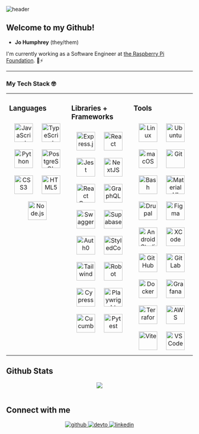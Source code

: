 ![header](https://capsule-render.vercel.app/api?type=slice&height=200&color=gradient&section=header&text=Hello!%20👋%20I'm%20Jo.&fontSize=40&animation=fadeIn&fontAlignY=40&fontAlign=80)

## Welcome to my Github! 

- **Jo Humphrey** (they/them)

I'm currently working as a Software Engineer at [the Raspberry Pi Foundation](https://github.com/RaspberryPiFoundation). 🍓⚡

---

### My Tech Stack 🤓
<table><tr><td valign="top" width="33%">

### Languages  
<div align="center">  
<img style="margin: 10px" src="https://profilinator.rishav.dev/skills-assets/javascript-original.svg" alt="JavaScript" height="50" />  
<img style="margin: 10px" src="https://raw.githubusercontent.com/marwin1991/profile-technology-icons/refs/heads/main/icons/typescript.png" alt="TypeScript" height="50" />  
<img style="margin: 10px" src="https://profilinator.rishav.dev/skills-assets/python-original.svg" alt="Python" height="50" />  
<img style="margin: 10px" src="https://profilinator.rishav.dev/skills-assets/postgresql-original-wordmark.svg" alt="PostgreSQL" height="50" />  
<img style="margin: 10px" src="https://profilinator.rishav.dev/skills-assets/css3-original-wordmark.svg" alt="CSS3" height="50" />  
<img style="margin: 10px" src="https://profilinator.rishav.dev/skills-assets/html5-original-wordmark.svg" alt="HTML5" height="50" />  
<img style="margin: 10px" src="https://profilinator.rishav.dev/skills-assets/nodejs-original-wordmark.svg" alt="Node.js" height="50" />  
</div>

</td><td valign="top" width="33%">

### Libraries + Frameworks  
<div align="center">  
<img style="margin: 10px" src="https://raw.githubusercontent.com/marwin1991/profile-technology-icons/refs/heads/main/icons/express.png" alt="Express.js" height="50" />  
<img style="margin: 10px" src="https://profilinator.rishav.dev/skills-assets/react-original-wordmark.svg" alt="React" height="50" />  
<img style="margin: 10px" src="https://raw.githubusercontent.com/marwin1991/profile-technology-icons/refs/heads/main/icons/jest.png" alt="Jest" height="50" />  
<img style="margin: 10px" src="https://raw.githubusercontent.com/marwin1991/profile-technology-icons/refs/heads/main/icons/next_js.png" alt="NextJS" height="50" />
<img style="margin: 10px" src="https://raw.githubusercontent.com/marwin1991/profile-technology-icons/refs/heads/main/icons/react_query.png" alt="React Query" height="50" />
<img style="margin: 10px" src="https://raw.githubusercontent.com/marwin1991/profile-technology-icons/refs/heads/main/icons/graphql.png" alt="GraphQL" height="50" />
<img style="margin: 10px" src="https://raw.githubusercontent.com/marwin1991/profile-technology-icons/refs/heads/main/icons/swagger.png" alt="Swagger" height="50" />
<img style="margin: 10px" src="https://raw.githubusercontent.com/marwin1991/profile-technology-icons/refs/heads/main/icons/supabase.png" alt="Supabase" height="50" />
<img style="margin: 10px" src="https://raw.githubusercontent.com/marwin1991/profile-technology-icons/refs/heads/main/icons/auth0.png" alt="Auth0" height="50" />
<img style="margin: 10px" src="https://external-content.duckduckgo.com/iu/?u=https%3A%2F%2Fraw.githubusercontent.com%2Fstyled-components%2Fbrand%2Fmaster%2Fstyled-components.png&f=1&nofb=1" alt="StyledComponents" height="50" />
<img style="margin: 10px" src="https://raw.githubusercontent.com/marwin1991/profile-technology-icons/refs/heads/main/icons/tailwind_css.png" alt="Tailwind" height="50" />
<img style="margin: 10px" src="https://external-content.duckduckgo.com/iu/?u=https%3A%2F%2Favatars3.githubusercontent.com%2Fu%2F574284%3Fv%3D3&f=1&nofb=1" alt="Robot" height="50" />
<img style="margin: 10px" src="https://external-content.duckduckgo.com/iu/?u=https%3A%2F%2Fd2eip9sf3oo6c2.cloudfront.net%2Ftags%2Fimages%2F000%2F001%2F217%2Fthumb%2Fcypress.png&f=1&nofb=1" alt="Cypress" height="50" />
<img style="margin: 10px" src="https://raw.githubusercontent.com/marwin1991/profile-technology-icons/refs/heads/main/icons/playwright.png" alt="Playwright" height="50" />
<img style="margin: 10px" src="https://raw.githubusercontent.com/marwin1991/profile-technology-icons/refs/heads/main/icons/cucumber.png" alt="Cucumber" height="50" />
<img style="margin: 10px" src="https://raw.githubusercontent.com/marwin1991/profile-technology-icons/refs/heads/main/icons/pytest.png" alt="Pytest" height="50" />
</div>

</td><td valign="top" width="33%">

### Tools  
<div align="center">  
<img style="margin: 10px" src="https://profilinator.rishav.dev/skills-assets/linux-original.svg" alt="Linux" height="50" />  
<img style="margin: 10px" src="https://raw.githubusercontent.com/marwin1991/profile-technology-icons/refs/heads/main/icons/ubuntu.png" alt="Ubuntu" height="50" />  
<img style="margin: 10px" src="https://raw.githubusercontent.com/marwin1991/profile-technology-icons/refs/heads/main/icons/macos.png" alt="macOS" height="50" />    
<img style="margin: 10px" src="https://profilinator.rishav.dev/skills-assets/git-scm-icon.svg" alt="Git" height="50" />  
<img style="margin: 10px" src="https://profilinator.rishav.dev/skills-assets/gnu_bash-icon.svg" alt="Bash" height="50" />  
<img style="margin: 10px" src="https://raw.githubusercontent.com/marwin1991/profile-technology-icons/refs/heads/main/icons/material_ui.png" alt="Material UI" height="50" />  
<img style="margin: 10px" src="https://external-content.duckduckgo.com/iu/?u=https%3A%2F%2Flofrev.net%2Fwp-content%2Fphotos%2F2016%2F07%2Fdrupal_logo_2-896x1024.png&f=1&nofb=1" alt="Drupal" height="50" />
<img style="margin: 10px" src="https://profilinator.rishav.dev/skills-assets/figma-icon.svg" alt="Figma" height="50" />   
<img style="margin: 10px" src="https://raw.githubusercontent.com/marwin1991/profile-technology-icons/refs/heads/main/icons/android_studio.png" alt="Android Studio" height="50" />  
<img style="margin: 10px" src="https://raw.githubusercontent.com/marwin1991/profile-technology-icons/refs/heads/main/icons/xcode.png" alt="XCode" height="50" />  
<img style="margin: 10px" src="https://raw.githubusercontent.com/marwin1991/profile-technology-icons/refs/heads/main/icons/github.png" alt="GitHub" height="50" />  
<img style="margin: 10px" src="https://profilinator.rishav.dev/skills-assets/gitlab.svg" alt="GitLab" height="50" />  
<img style="margin: 10px" src="https://raw.githubusercontent.com/marwin1991/profile-technology-icons/refs/heads/main/icons/docker.png" alt="Docker" height="50" />  
<img style="margin: 10px" src="https://raw.githubusercontent.com/marwin1991/profile-technology-icons/refs/heads/main/icons/grafana.png" alt="Grafana" height="50" />  
<img style="margin: 10px" src="https://raw.githubusercontent.com/marwin1991/profile-technology-icons/refs/heads/main/icons/terraform.png" alt="Terraform" height="50" />  
<img style="margin: 10px" src="https://raw.githubusercontent.com/marwin1991/profile-technology-icons/refs/heads/main/icons/aws.png" alt="AWS" height="50" />  
<img style="margin: 10px" src="https://external-content.duckduckgo.com/iu/?u=https%3A%2F%2Fres.cloudinary.com%2Fpracticaldev%2Fimage%2Ffetch%2Fs--bp9HIjTK--%2Fc_limit%252Cf_auto%252Cfl_progressive%252Cq_auto%252Cw_880%2Fhttps%3A%2F%2Fdev-to-uploads.s3.amazonaws.com%2Fuploads%2Farticles%2F77ripvyhwi6xl0gqkvj9.png&f=1&nofb=1" alt="Vite" height="50" />
<img style="margin: 10px" src="https://external-content.duckduckgo.com/iu/?u=https%3A%2F%2Fuser-images.githubusercontent.com%2F674621%2F71187801-14e60a80-2280-11ea-94c9-e56576f76baf.png&f=1&nofb=1" alt="VSCode" height="50" />
</div>

</td></tr></table>  


## Github Stats  
<div align="center"><img src="https://github-readme-stats.vercel.app/api/top-langs/?username=jamdelion&hide_border=true&layout=compact" align="center" /></div>  

<br/>  

## Connect with me  
<div align="center">
<a href="https://github.com/jamdelion" target="_blank">
<img src=https://img.shields.io/badge/github-%2324292e.svg?&style=for-the-badge&logo=github&logoColor=white alt=github style="margin-bottom: 5px;" />
</a>
<a href="https://jo.hashnode.dev" target="_blank">
<img src=https://img.shields.io/badge/hashnode-%2308090A.svg?&style=for-the-badge&logo=hashnode&logoColor=white alt=devto style="margin-bottom: 5px;" />
</a>
<a href="https://linkedin.com/in/jo-humphrey" target="_blank">
<img src=https://img.shields.io/badge/linkedin-%231E77B5.svg?&style=for-the-badge&logo=linkedin&logoColor=white alt=linkedin style="margin-bottom: 5px;" />
</a>
</div>  
  

<br/>  



